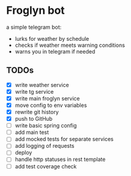 # Froglyn bot

a simple telegram bot:
- lurks for weather by schedule
- checks if weather meets warning conditions
- warns you in telegram if needed

## TODOs

- [x] write weather service
- [x] write tg service
- [x] write main froglyn service
- [x] move config to env variables
- [x] rewrite git history
- [x] push to GitHub
- [ ] write basic spring config
- [ ] add main test
- [ ] add mocked tests for separate services
- [ ] add logging of requests
- [ ] deploy
- [ ] handle http statuses in rest template
- [ ] add test coverage check
